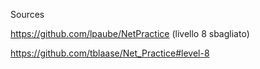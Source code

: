 Sources

https://github.com/lpaube/NetPractice (livello 8 sbagliato)

https://github.com/tblaase/Net_Practice#level-8 

